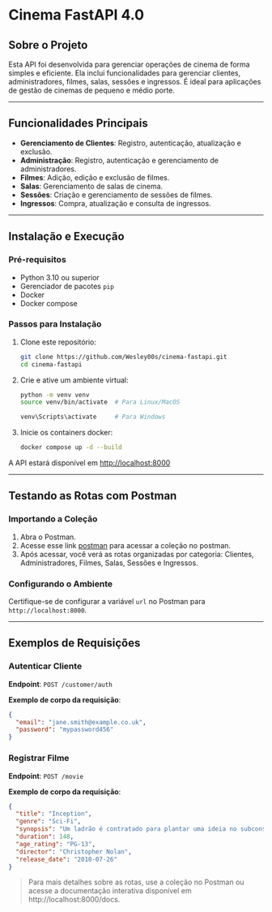 # Cinema FastAPI 4.0

## Sobre o Projeto

Esta API foi desenvolvida para gerenciar operações de cinema de forma simples e eficiente. Ela inclui funcionalidades para gerenciar clientes, administradores, filmes, salas, sessões e ingressos. É ideal para aplicações de gestão de cinemas de pequeno e médio porte.

---

## Funcionalidades Principais
- **Gerenciamento de Clientes**: Registro, autenticação, atualização e exclusão.
- **Administração**: Registro, autenticação e gerenciamento de administradores.
- **Filmes**: Adição, edição e exclusão de filmes.
- **Salas**: Gerenciamento de salas de cinema.
- **Sessões**: Criação e gerenciamento de sessões de filmes.
- **Ingressos**: Compra, atualização e consulta de ingressos.

---

## Instalação e Execução

### Pré-requisitos
- Python 3.10 ou superior
- Gerenciador de pacotes `pip`
- Docker
- Docker compose

### Passos para Instalação

1. Clone este repositório:
    ```bash
    git clone https://github.com/Wesley00s/cinema-fastapi.git
    cd cinema-fastapi
    ```

2. Crie e ative um ambiente virtual:
    ```bash
    python -m venv venv
    source venv/bin/activate  # Para Linux/MacOS
    ```
   ```bash
   venv\Scripts\activate     # Para Windows
   ```

3. Inicie os containers docker:
    ```bash
    docker compose up -d --build
    ```

A API estará disponível em [http://localhost:8000](http://localhost:8000)

---

## Testando as Rotas com Postman

### Importando a Coleção

1. Abra o Postman.
2. Acesse esse link [postman](https://www.postman.com/material-meteorologist-76512622/academic/collection/yu9wawr/cinema-fastapi?action=share&creator=32579915) para acessar a coleção no postman.
3. Após acessar, você verá as rotas organizadas por categoria: Clientes, Administradores, Filmes, Salas, Sessões e Ingressos.

### Configurando o Ambiente

Certifique-se de configurar a variável `url` no Postman para `http://localhost:8000`.

---

## Exemplos de Requisições

### Autenticar Cliente
**Endpoint**: `POST /customer/auth`

**Exemplo de corpo da requisição**:
```json
{
  "email": "jane.smith@example.co.uk",
  "password": "mypassword456"
}
```

### Registrar Filme
**Endpoint**: `POST /movie`

**Exemplo de corpo da requisição**:
```json
{
  "title": "Inception",
  "genre": "Sci-Fi",
  "synopsis": "Um ladrão é contratado para plantar uma ideia no subconsciente de um alvo.",
  "duration": 148,
  "age_rating": "PG-13",
  "director": "Christopher Nolan",
  "release_date": "2010-07-26"
}
```
> Para mais detalhes sobre as rotas, use a coleção no Postman ou acesse a documentação interativa disponível em http://localhost:8000/docs.
